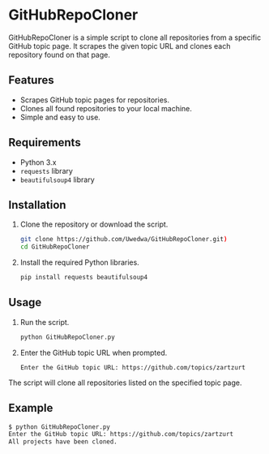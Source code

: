 # GitHubRepoCloner

GitHubRepoCloner is a simple script to clone all repositories from a specific GitHub topic page. It scrapes the given topic URL and clones each repository found on that page.

## Features

- Scrapes GitHub topic pages for repositories.
- Clones all found repositories to your local machine.
- Simple and easy to use.

## Requirements

- Python 3.x
- `requests` library
- `beautifulsoup4` library

## Installation

1. Clone the repository or download the script.

    ```bash
    git clone https://github.com/Uwedwa/GitHubRepoCloner.git)
    cd GitHubRepoCloner
    ```

2. Install the required Python libraries.

    ```bash
    pip install requests beautifulsoup4
    ```

## Usage

1. Run the script.

    ```bash
    python GitHubRepoCloner.py
    ```

2. Enter the GitHub topic URL when prompted.

    ```plaintext
    Enter the GitHub topic URL: https://github.com/topics/zartzurt
    ```

The script will clone all repositories listed on the specified topic page.

## Example

```bash
$ python GitHubRepoCloner.py
Enter the GitHub topic URL: https://github.com/topics/zartzurt
All projects have been cloned.
